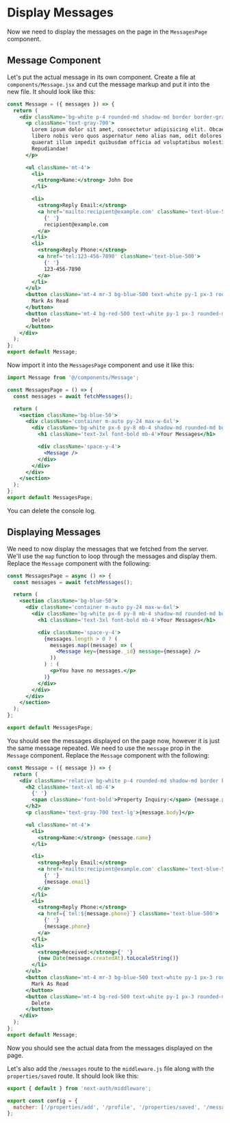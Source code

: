 # Display Messages

Now we need to display the messages on the page in the `MessagesPage` component.

## Message Component

Let's put the actual message in its own component. Create a file at `components/Message.jsx` and cut the message markup and put it into the new file. It should look like this:

```jsx
const Message = ({ messages }) => {
  return (
    <div className='bg-white p-4 rounded-md shadow-md border border-gray-200'>
      <p className='text-gray-700'>
        Lorem ipsum dolor sit amet, consectetur adipisicing elit. Obcaecati
        libero nobis vero quos aspernatur nemo alias nam, odit dolores sed
        quaerat illum impedit quibusdam officia ad voluptatibus molestias sequi
        Repudiandae!
      </p>

      <ul className='mt-4'>
        <li>
          <strong>Name:</strong> John Doe
        </li>

        <li>
          <strong>Reply Email:</strong>
          <a href='mailto:recipient@example.com' className='text-blue-500'>
            {' '}
            recipient@example.com
          </a>
        </li>
        <li>
          <strong>Reply Phone:</strong>
          <a href='tel:123-456-7890' className='text-blue-500'>
            {' '}
            123-456-7890
          </a>
        </li>
      </ul>
      <button className='mt-4 mr-3 bg-blue-500 text-white py-1 px-3 rounded-md'>
        Mark As Read
      </button>
      <button className='mt-4 bg-red-500 text-white py-1 px-3 rounded-md'>
        Delete
      </button>
    </div>
  );
};
export default Message;
```

Now import it into the `MessagesPage` component and use it like this:

```jsx
import Message from '@/components/Message';

const MessagesPage = () => {
  const messages = await fetchMessages();

  return (
    <section className='bg-blue-50'>
      <div className='container m-auto py-24 max-w-6xl'>
        <div className='bg-white px-6 py-8 mb-4 shadow-md rounded-md border m-4 md:m-0'>
          <h1 className='text-3xl font-bold mb-4'>Your Messages</h1>

          <div className='space-y-4'>
            <Message />
          </div>
        </div>
      </div>
    </section>
  );
};
export default MessagesPage;
```

You can delete the console log.

## Displaying Messages

We need to now display the messages that we fetched from the server. We'll use the `map` function to loop through the messages and display them. Replace the `Message` component with the following:

```jsx
const MessagesPage = async () => {
  const messages = await fetchMessages();

  return (
    <section className='bg-blue-50'>
      <div className='container m-auto py-24 max-w-6xl'>
        <div className='bg-white px-6 py-8 mb-4 shadow-md rounded-md border m-4 md:m-0'>
          <h1 className='text-3xl font-bold mb-4'>Your Messages</h1>

          <div className='space-y-4'>
            {messages.length > 0 ? (
              messages.map((message) => (
                <Message key={message._id} message={message} />
              ))
            ) : (
              <p>You have no messages.</p>
            )}
          </div>
        </div>
      </div>
    </section>
  );
};

export default MessagesPage;
```

You should see the messages displayed on the page now, however it is just the same message repeated. We need to use the `message` prop in the `Message` component. Replace the `Message` component with the following:

```jsx
const Message = ({ message }) => {
  return (
    <div className='relative bg-white p-4 rounded-md shadow-md border border-gray-200'>
      <h2 className='text-xl mb-4'>
        {' '}
        <span className='font-bold'>Property Inquiry:</span> {message.property.name}
      </h2>
      <p className='text-gray-700 text-lg'>{message.body}</p>

      <ul className='mt-4'>
        <li>
          <strong>Name:</strong> {message.name}
        </li>

        <li>
          <strong>Reply Email:</strong>
          <a href='mailto:recipient@example.com' className='text-blue-500'>
            {' '}
            {message.email}
          </a>
        </li>
        <li>
          <strong>Reply Phone:</strong>
          <a href={`tel:${message.phone}`} className='text-blue-500'>
            {' '}
            {message.phone}
          </a>
        </li>
        <li>
          <strong>Received:</strong>{' '}
          {new Date(message.createdAt).toLocaleString()}
        </li>
      </ul>
      <button className='mt-4 mr-3 bg-blue-500 text-white py-1 px-3 rounded-md'>
        Mark As Read
      </button>
      <button className='mt-4 bg-red-500 text-white py-1 px-3 rounded-md'>
        Delete
      </button>
    </div>
  );
};
export default Message;
```

Now you should see the actual data from the messages displayed on the page.

Let's also add the `/messages` route to the `middleware.js` file along with the `properties/saved` route. It should look like this:

```javascript
export { default } from 'next-auth/middleware';

export const config = {
  matcher: ['/properties/add', '/profile', '/properties/saved', '/messages'],
};
```
